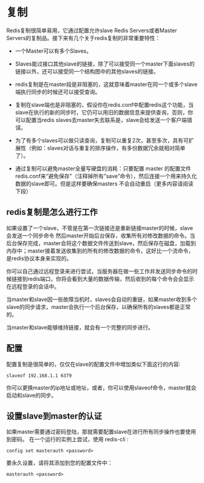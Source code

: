 # 复制

Redis复制很简单易用，它通过配置允许slave Redis Servers或者Master Servers的复制品。接下来有几个关于redis复制的非常重要特性：

- 一个Master可以有多个Slaves。

- Slaves能过接口其他slave的链接，除了可以接受同一个master下面slaves的链接以外，还可以接受同一个结构图中的其他slaves的链接。

- redis复制是在master段是非阻塞的，这就意味着master在同一个或多个slave端执行同步的时候还可以接受查询。

- 复制在slave端也是非阻塞的，假设你在redis.conf中配置redis这个功能，当slave在执行的新的同步时，它仍可以用旧的数据信息来提供查询，否则，你可以配置当redis slaves去master失去联系是，slave会给发送一个客户端错误。

- 为了有多个slaves可以做只读查询，复制可以重复2次，甚至多次，具有可扩展性（例如：slaves对话与重复的排序操作，有多份数据冗余就相对简单了）。

- 通过复制可以避免master全量写硬盘的消耗：只要配置 master 的配置文件redis.conf来“避免保存”（注释掉所有”save”命令），然后连接一个用来持久化数据的slave即可。但是这样要确保masters 不会自动重启（更多内容请阅读下段）

## redis复制是怎么进行工作

如果设置了一个slave，不管是在第一次链接还是重新链接master的时候，slave会发送一个同步命令 然后master开始后台保存，收集所有对修改数据的命令。当后台保存完成，master会将这个数据文件传送到slave，然后保存在磁盘，加载到内存中；master接着发送收集到的所有的修改数据的命令，这好比一个流命令，是redis协议本身来实现的。

你可以自己通过远程登录来进行尝试，当服务器在做一些工作并发送同步命令的时候链接到redis端口，你将会看到大量的数据传输，然后收到的每个命令会会显示在远程登录的会话中。

当master和slave因一些故障当机时，slaves会自动的重链，如果master收到多个slave的同步请求，master会执行一个后台保存，以确保所有的slaves都是正常的。

当master和slave能够维持链接，就会有一个完整的同步进行。

## 配置

配置复制是很简单的，仅仅在slave的配置文件中增加类似下面这行的内容:

```
slaveof 192.168.1.1 6379
```

你可以更换master的ip地址或地址，或者，你可以使用slaveof命令，master就会启动和slave的同步。

## 设置slave到master的认证

如果master需要通过密码登陆，那就需要配置slave在进行所有同步操作也要使用到密码。 在一个运行的实例上尝试，使用 redis-cli :

```
config set masterauth <password>
```

要永久设置，请将其添加到您的配置文件中：

```
masterauth <password>
```
